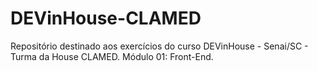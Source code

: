 # DEVinHouse-CLAMED
Repositório destinado aos exercícios do curso DEVinHouse - Senai/SC - Turma da House CLAMED. Módulo 01: Front-End.
